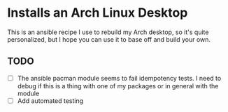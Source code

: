 # Installs an Arch Linux Desktop

This is an ansible recipe I use to rebuild my Arch desktop, so it's quite personalized, but I hope you can use it to base off and build your own.

## TODO
- [ ] The ansible pacman module seems to fail idempotency tests. I need to debug if this is a thing with one of my packages or in general with the module
- [ ] Add automated testing
